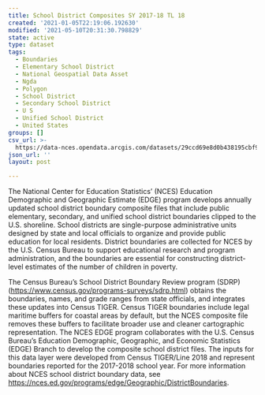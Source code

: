 ```yaml
---
title: School District Composites SY 2017-18 TL 18
created: '2021-01-05T22:19:06.192630'
modified: '2021-05-10T20:31:30.798829'
state: active
type: dataset
tags:
  - Boundaries
  - Elementary School District
  - National Geospatial Data Asset
  - Ngda
  - Polygon
  - School District
  - Secondary School District
  - U S
  - Unified School District
  - United States
groups: []
csv_url: >-
  https://data-nces.opendata.arcgis.com/datasets/29ccd69e8d0b438195cbf9e1f317ea60_0.csv?outSR=%7B%22latestWkid%22%3A4269%2C%22wkid%22%3A4269%7D
json_url: ''
layout: post

---
```

<div style='text-align:Left;'><p style='font-size:16ptmargin:7 0 7 0;'><span><span>The National Center for Education Statistics’ (NCES) Education Demographic and Geographic Estimate (EDGE) program develops annually updated school district boundary composite files that include public elementary, secondary, and unified school district boundaries clipped to the U.S. shoreline. School districts are single-purpose administrative units designed by state and local officials to organize and provide public education for local residents. District boundaries are collected for NCES by the U.S. Census Bureau to support educational research and program administration, and the boundaries are essential for constructing district-level estimates of the number of children in poverty. </span></span></p><p style='font-size:16ptmargin:7 0 7 0;'><span><span>The Census Bureau’s School District Boundary Review program (SDRP) (</span></span><a href='https://www.census.gov/programs-surveys/sdrp.html' rel='nofollow ugc'><span><span>https://www.census.gov/programs-surveys/sdrp.html</span></span></a><span><span>) obtains the boundaries, names, and grade ranges from state officials, and integrates these updates into Census TIGER. Census TIGER boundaries include legal maritime buffers for coastal areas by default, but the NCES composite file removes these buffers to facilitate broader use and cleaner cartographic representation. The NCES EDGE program collaborates with the U.S. Census Bureau’s Education Demographic, Geographic, and Economic Statistics (EDGE) Branch to develop the composite school district files. The inputs for this data layer were developed from Census TIGER/Line 2018 and represent boundaries reported for the 2017-2018 school year. For more information about NCES school district boundary data, see </span></span><a href='https://nces.ed.gov/programs/edge/Geographic/DistrictBoundaries' rel='nofollow ugc'><span><span>https://nces.ed.gov/programs/edge/Geographic/DistrictBoundaries</span></span></a><span><span>. </span></span></p><div><div><p><span></span></p><p><span></span></p></div></div></div>
